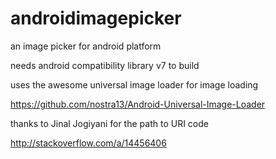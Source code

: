 androidimagepicker
==================

an image picker for android platform

needs android compatibility library v7 to build

uses the awesome universal image loader for image loading

https://github.com/nostra13/Android-Universal-Image-Loader

thanks to Jinal Jogiyani for the path to URI code

http://stackoverflow.com/a/14456406
